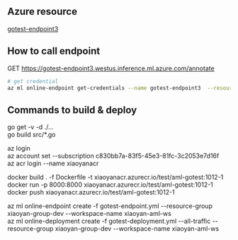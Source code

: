 
## Azure resource
[gotest-endpoint3](https://ms.portal.azure.com/#@microsoft.onmicrosoft.com/resource/subscriptions/c830bb7a-83f5-45e3-81fc-3c2053e7d16f/resourceGroups/xiaoyan-group-dev/providers/Microsoft.MachineLearningServices/workspaces/xiaoyan-aml-ws/onlineEndpoints/gotest-endpoint3/overview)


## How to call endpoint
GET https://gotest-endpoint3.westus.inference.ml.azure.com/annotate

```bash
# get credential
az ml online-endpoint get-credentials --name gotest-endpoint3  --resource-group xiaoyan-group-dev --workspace-name xiaoyan-aml-ws
```

## Commands to build & deploy

go get -v -d ./...  
go build src/*.go  


az login  
az account set --subscription c830bb7a-83f5-45e3-81fc-3c2053e7d16f  
az acr login --name xiaoyanacr  

docker build . -f Dockerfile -t xiaoyanacr.azurecr.io/test/aml-gotest:1012-1   
docker run -p 8000:8000 xiaoyanacr.azurecr.io/test/aml-gotest:1012-1   
docker push  xiaoyanacr.azurecr.io/test/aml-gotest:1012-1  


az ml online-endpoint create  -f gotest-endpoint.yml --resource-group xiaoyan-group-dev --workspace-name xiaoyan-aml-ws  
az ml online-deployment create  -f gotest-deployment.yml --all-traffic --resource-group xiaoyan-group-dev --workspace-name xiaoyan-aml-ws  

